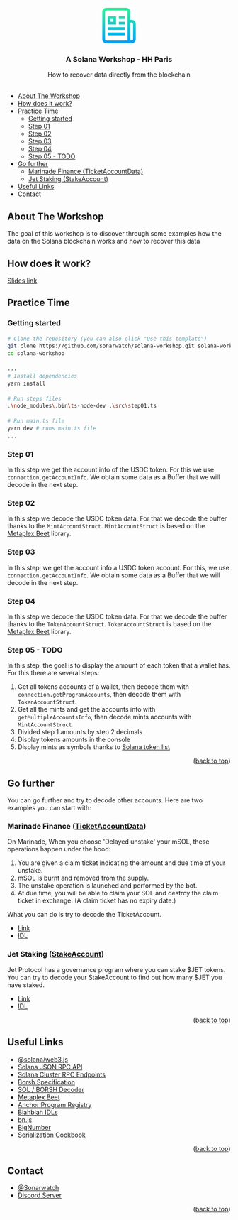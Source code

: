 <div id="top"></div>

<br />
<div align="center">
  <a href="https://github.com/sonarwatch/solana-workshop">
    <img src="images/logo.png" alt="Logo" width="80" height="80">
  </a>

<h3 align="center">A Solana Workshop - HH Paris</h3>

  <p align="center">
    How to recover data directly from the blockchain
    <br />
    <br />
  </p>
</div>


- [About The Workshop](#about-the-workshop)
- [How does it work?](#how-does-it-work)
- [Practice Time](#practice-time)
  - [Getting started](#getting-started)
  - [Step 01](#step-01)
  - [Step 02](#step-02)
  - [Step 03](#step-03)
  - [Step 04](#step-04)
  - [Step 05 - TODO](#step-05---todo)
- [Go further](#go-further)
  - [Marinade Finance (TicketAccountData)](#marinade-finance-ticketaccountdata)
  - [Jet Staking (StakeAccount)](#jet-staking-stakeaccount)
- [Useful Links](#useful-links)
- [Contact](#contact)



## About The Workshop

The goal of this workshop is to discover through some examples how the data on the Solana blockchain works and how to recover this data

## How does it work?

[Slides link](https://slides.com/d/ac0FW2I/live)

## Practice Time

### Getting started

```bash
# Clone the repository (you can also click "Use this template")
git clone https://github.com/sonarwatch/solana-workshop.git solana-workshop
cd solana-workshop

...
# Install dependencies
yarn install

# Run steps files
.\node_modules\.bin\ts-node-dev .\src\step01.ts

# Run main.ts file
yarn dev # runs main.ts file
...
```

### Step 01
In this step we get the account info of the USDC token. For this we use `connection.getAccountInfo`. We obtain some data as a Buffer that we will decode in the next step.

### Step 02
In this step we decode the USDC token data. For that we decode the buffer thanks to the `MintAccountStruct`. `MintAccountStruct` is based on the [Metaplex Beet](https://github.com/metaplex-foundation/beet) library.

### Step 03
In this step, we get the account info a USDC token account. For this, we use `connection.getAccountInfo`. We obtain some data as a Buffer that we will decode in the next step.

### Step 04
In this step we decode the USDC token data. For that we decode the buffer thanks to the `TokenAccountStruct`. `TokenAccountStruct` is based on the [Metaplex Beet](https://github.com/metaplex-foundation/beet) library.

### Step 05 - TODO
In this step, the goal is to display the amount of each token that a wallet has.
For this there are several steps:
1. Get all tokens accounts of a wallet, then decode them with `connection.getProgramAccounts`, then decode them with `TokenAccountStruct`.
2. Get all the mints and get the accounts info with `getMultipleAccountsInfo`, then decode mints accounts with `MintAccountStruct`
3. Divided step 1 amounts by step 2 decimals
4. Display tokens amounts in the console
5. Display mints as symbols thanks to [Solana token list](https://cdn.jsdelivr.net/gh/solana-labs/token-list@main/src/tokens/solana.tokenlist.json)

<p align="right">(<a href="#top">back to top</a>)</p>


## Go further

You can go further and try to decode other accounts. Here are two examples you can start with:

### Marinade Finance ([TicketAccountData](https://www.apr.dev/program/MarBmsSgKXdrN1egZf5sqe1TMai9K1rChYNDJgjq7aD?tab=IDL&idl=Accounts))

On Marinade, When you choose 'Delayed unstake' your mSOL, these operations happen under the hood:
1. You are given a claim ticket indicating the amount and due time of your unstake.
2. mSOL is burnt and removed from the supply.
3. The unstake operation is launched and performed by the bot.
4. At due time, you will be able to claim your SOL and destroy the claim ticket in exchange. (A claim ticket has no expiry date.)

What you can do is try to decode the TicketAccount.

* [Link](https://marinade.finance/app/staking/)
* [IDL](https://www.apr.dev/program/MarBmsSgKXdrN1egZf5sqe1TMai9K1rChYNDJgjq7aD?tab=IDL&idl=Accounts)

### Jet Staking ([StakeAccount](https://www.apr.dev/program/JPLockxtkngHkaQT5AuRYow3HyUv5qWzmhwsCPd653n?tab=IDL&idl=Accounts))

Jet Protocol has a governance program where you can stake $JET tokens.
You can try to decode your StakeAccount to find out how many $JET you have staked.

* [Link](https://govern.jetassociation.org/#/)
* [IDL](https://www.apr.dev/program/JPLockxtkngHkaQT5AuRYow3HyUv5qWzmhwsCPd653n?tab=IDL&idl=Accounts)

<p align="right">(<a href="#top">back to top</a>)</p>


## Useful Links

* [@solana/web3.js](https://solana-labs.github.io/solana-web3.js/)
* [Solana JSON RPC API](https://docs.solana.com/developing/clients/jsonrpc-api)
* [Solana Cluster RPC Endpoints](https://docs.solana.com/cluster/rpc-endpoints)
* [Borsh Specification](https://borsh.io/)
* [SOL / BORSH Decoder](https://borsh.m2.xyz/)
* [Metaplex Beet](https://github.com/metaplex-foundation/beet)
* [Anchor Program Registry](https://www.apr.dev/)
* [Blahblah IDLs](https://github.com/pqv199x/blahblah/tree/master/idls)
* [bn.js](https://github.com/indutny/bn.js)
* [BigNumber](https://github.com/MikeMcl/bignumber.js)
* [Serialization Cookbook](https://solanacookbook.com/guides/serialization.html#how-to-deserialize-account-data-on-the-client)

<p align="right">(<a href="#top">back to top</a>)</p>


## Contact

* [@Sonarwatch](https://twitter.com/Sonarwatch)
* [Discord Server](http://discord.gg/gG4DvM2JGw)

<p align="right">(<a href="#top">back to top</a>)</p>
